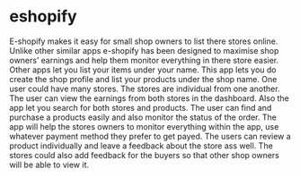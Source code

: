 # eshopify
E-shopify makes it easy for small shop owners to list there stores online. Unlike other similar apps e-shopify has been designed to maximise shop owners’ earnings and help them monitor everything in there store easier. Other apps let you list your items under your name. This app lets you do create the shop profile and list your products under the shop name. One user could have many stores. The stores are individual from one another. The user can view the earnings from both stores in the dashboard. Also the app let you search for both stores and products. The user can find and purchase a products easily and also monitor the status of the order. The app will help the stores owners to monitor everything within the app, use whatever payment method they prefer to get payed. The users can review a product individually and leave a feedback about the store ass well. The stores could also add feedback for the buyers so that other shop owners will be able to view it.

